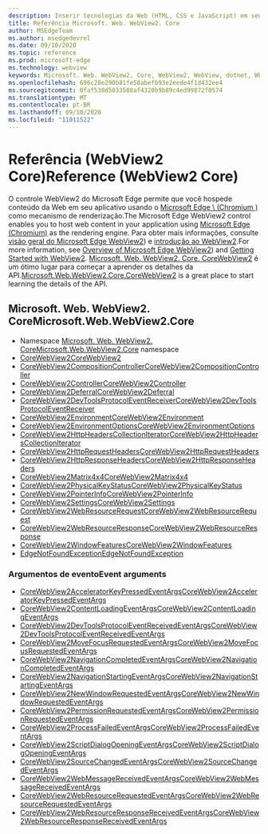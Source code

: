 ```yaml
---
description: Inserir tecnologias da Web (HTML, CSS e JavaScript) em seus aplicativos nativos com o controle WebView2 do Microsoft Edge
title: Referência Microsoft. Web. WebView2. Core
author: MSEdgeTeam
ms.author: msedgedevrel
ms.date: 09/10/2020
ms.topic: reference
ms.prod: microsoft-edge
ms.technology: webview
keywords: Microsoft. Web. WebView2, Core, WebView2, WebView, dotnet, WPF, WinForms, app, Edge, CoreWebView2, CoreWebView2Controller, controle do navegador, Edge HTML
ms.openlocfilehash: 696c28e290b81fe58abefb93e2eede4f1d432ee4
ms.sourcegitcommit: 0faf538d5033508af4320b9b89c4ed99872f0574
ms.translationtype: MT
ms.contentlocale: pt-BR
ms.lasthandoff: 09/10/2020
ms.locfileid: "11011522"
---
```

# <span data-ttu-id="38f71-104">Referência (WebView2 Core)</span><span class="sxs-lookup"><span data-stu-id="38f71-104">Reference (WebView2 Core)</span></span>  

<span data-ttu-id="38f71-105">O controle WebView2 do Microsoft Edge permite que você hospede conteúdo da Web em seu aplicativo usando o [Microsoft Edge \ (Chromium \)](https://www.microsoftedgeinsider.com) como mecanismo de renderização.</span><span class="sxs-lookup"><span data-stu-id="38f71-105">The Microsoft Edge WebView2 control enables you to host web content in your application using [Microsoft Edge \(Chromium\)](https://www.microsoftedgeinsider.com) as the rendering engine.</span></span>  <span data-ttu-id="38f71-106">Para obter mais informações, consulte [visão geral do Microsoft Edge WebView2](../../index.md)) e [introdução ao WebView2](../../gettingstarted/win32.md).</span><span class="sxs-lookup"><span data-stu-id="38f71-106">For more information, see [Overview of Microsoft Edge WebView2](../../index.md)) and [Getting Started with WebView2](../../gettingstarted/win32.md).</span></span>  <span data-ttu-id="38f71-107">[Microsoft. Web. WebView2. Core. CoreWebView2](0-9-538/microsoft-web-webview2-core-corewebview2.md) é um ótimo lugar para começar a aprender os detalhes da API.</span><span class="sxs-lookup"><span data-stu-id="38f71-107">[Microsoft.Web.WebView2.Core.CoreWebView2](0-9-538/microsoft-web-webview2-core-corewebview2.md) is a great place to start learning the details of the API.</span></span>  

## <span data-ttu-id="38f71-108">Microsoft. Web. WebView2. Core</span><span class="sxs-lookup"><span data-stu-id="38f71-108">Microsoft.Web.WebView2.Core</span></span>
*   <span data-ttu-id="38f71-109">Namespace [Microsoft. Web. WebView2. Core](0-9-628/namespace-microsoft-web-webview2-core.md)</span><span class="sxs-lookup"><span data-stu-id="38f71-109">[Microsoft.Web.WebView2.Core](0-9-628/namespace-microsoft-web-webview2-core.md) namespace</span></span>
*   [<span data-ttu-id="38f71-110">CoreWebView2</span><span class="sxs-lookup"><span data-stu-id="38f71-110">CoreWebView2</span></span>](0-9-628/microsoft-web-webview2-core-corewebview2.md)
*   [<span data-ttu-id="38f71-111">CoreWebView2CompositionController</span><span class="sxs-lookup"><span data-stu-id="38f71-111">CoreWebView2CompositionController</span></span>](0-9-628/microsoft-web-webview2-core-corewebview2compositioncontroller.md)
*   [<span data-ttu-id="38f71-112">CoreWebView2Controller</span><span class="sxs-lookup"><span data-stu-id="38f71-112">CoreWebView2Controller</span></span>](0-9-628/microsoft-web-webview2-core-corewebview2controller.md)
*   [<span data-ttu-id="38f71-113">CoreWebView2Deferral</span><span class="sxs-lookup"><span data-stu-id="38f71-113">CoreWebView2Deferral</span></span>](0-9-628/microsoft-web-webview2-core-corewebview2deferral.md)
*   [<span data-ttu-id="38f71-114">CoreWebView2DevToolsProtocolEventReceiver</span><span class="sxs-lookup"><span data-stu-id="38f71-114">CoreWebView2DevToolsProtocolEventReceiver</span></span>](0-9-628/microsoft-web-webview2-core-corewebview2devtoolsprotocoleventreceiver.md)
*   [<span data-ttu-id="38f71-115">CoreWebView2Environment</span><span class="sxs-lookup"><span data-stu-id="38f71-115">CoreWebView2Environment</span></span>](0-9-628/microsoft-web-webview2-core-corewebview2environment.md)
*   [<span data-ttu-id="38f71-116">CoreWebView2EnvironmentOptions</span><span class="sxs-lookup"><span data-stu-id="38f71-116">CoreWebView2EnvironmentOptions</span></span>](0-9-628/microsoft-web-webview2-core-corewebview2environmentoptions.md)
*   [<span data-ttu-id="38f71-117">CoreWebView2HttpHeadersCollectionIterator</span><span class="sxs-lookup"><span data-stu-id="38f71-117">CoreWebView2HttpHeadersCollectionIterator</span></span>](0-9-628/microsoft-web-webview2-core-corewebview2httpheaderscollectioniterator.md)
*   [<span data-ttu-id="38f71-118">CoreWebView2HttpRequestHeaders</span><span class="sxs-lookup"><span data-stu-id="38f71-118">CoreWebView2HttpRequestHeaders</span></span>](0-9-628/microsoft-web-webview2-core-corewebview2httprequestheaders.md)
*   [<span data-ttu-id="38f71-119">CoreWebView2HttpResponseHeaders</span><span class="sxs-lookup"><span data-stu-id="38f71-119">CoreWebView2HttpResponseHeaders</span></span>](0-9-628/microsoft-web-webview2-core-corewebview2httpresponseheaders.md)
*   [<span data-ttu-id="38f71-120">CoreWebView2Matrix4x4</span><span class="sxs-lookup"><span data-stu-id="38f71-120">CoreWebView2Matrix4x4</span></span>](0-9-628/microsoft-web-webview2-core-corewebview2matrix4x4.md)
*   [<span data-ttu-id="38f71-121">CoreWebView2PhysicalKeyStatus</span><span class="sxs-lookup"><span data-stu-id="38f71-121">CoreWebView2PhysicalKeyStatus</span></span>](0-9-628/microsoft-web-webview2-core-corewebview2physicalkeystatus.md)
*   [<span data-ttu-id="38f71-122">CoreWebView2PointerInfo</span><span class="sxs-lookup"><span data-stu-id="38f71-122">CoreWebView2PointerInfo</span></span>](0-9-628/microsoft-web-webview2-core-corewebview2pointerinfo.md)
*   [<span data-ttu-id="38f71-123">CoreWebView2Settings</span><span class="sxs-lookup"><span data-stu-id="38f71-123">CoreWebView2Settings</span></span>](0-9-628/microsoft-web-webview2-core-corewebview2settings.md)
*   [<span data-ttu-id="38f71-124">CoreWebView2WebResourceRequest</span><span class="sxs-lookup"><span data-stu-id="38f71-124">CoreWebView2WebResourceRequest</span></span>](0-9-628/microsoft-web-webview2-core-corewebview2webresourcerequest.md)
*   [<span data-ttu-id="38f71-125">CoreWebView2WebResourceResponse</span><span class="sxs-lookup"><span data-stu-id="38f71-125">CoreWebView2WebResourceResponse</span></span>](0-9-628/microsoft-web-webview2-core-corewebview2webresourceresponse.md)
*   [<span data-ttu-id="38f71-126">CoreWebView2WindowFeatures</span><span class="sxs-lookup"><span data-stu-id="38f71-126">CoreWebView2WindowFeatures</span></span>](0-9-628/microsoft-web-webview2-core-corewebview2windowfeatures.md)
*   [<span data-ttu-id="38f71-127">EdgeNotFoundException</span><span class="sxs-lookup"><span data-stu-id="38f71-127">EdgeNotFoundException</span></span>](0-9-628/microsoft-web-webview2-core-edgenotfoundexception.md)

### <span data-ttu-id="38f71-128">Argumentos de evento</span><span class="sxs-lookup"><span data-stu-id="38f71-128">Event arguments</span></span>

*   [<span data-ttu-id="38f71-129">CoreWebView2AcceleratorKeyPressedEventArgs</span><span class="sxs-lookup"><span data-stu-id="38f71-129">CoreWebView2AcceleratorKeyPressedEventArgs</span></span>](0-9-628/microsoft-web-webview2-core-corewebview2acceleratorkeypressedeventargs.md)
*   [<span data-ttu-id="38f71-130">CoreWebView2ContentLoadingEventArgs</span><span class="sxs-lookup"><span data-stu-id="38f71-130">CoreWebView2ContentLoadingEventArgs</span></span>](0-9-628/microsoft-web-webview2-core-corewebview2contentloadingeventargs.md)
*   [<span data-ttu-id="38f71-131">CoreWebView2DevToolsProtocolEventReceivedEventArgs</span><span class="sxs-lookup"><span data-stu-id="38f71-131">CoreWebView2DevToolsProtocolEventReceivedEventArgs</span></span>](0-9-628/microsoft-web-webview2-core-corewebview2devtoolsprotocoleventreceivedeventargs.md)
*   [<span data-ttu-id="38f71-132">CoreWebView2MoveFocusRequestedEventArgs</span><span class="sxs-lookup"><span data-stu-id="38f71-132">CoreWebView2MoveFocusRequestedEventArgs</span></span>](0-9-628/microsoft-web-webview2-core-corewebview2movefocusrequestedeventargs.md)
*   [<span data-ttu-id="38f71-133">CoreWebView2NavigationCompletedEventArgs</span><span class="sxs-lookup"><span data-stu-id="38f71-133">CoreWebView2NavigationCompletedEventArgs</span></span>](0-9-628/microsoft-web-webview2-core-corewebview2navigationcompletedeventargs.md)
*   [<span data-ttu-id="38f71-134">CoreWebView2NavigationStartingEventArgs</span><span class="sxs-lookup"><span data-stu-id="38f71-134">CoreWebView2NavigationStartingEventArgs</span></span>](0-9-628/microsoft-web-webview2-core-corewebview2navigationstartingeventargs.md)
*   [<span data-ttu-id="38f71-135">CoreWebView2NewWindowRequestedEventArgs</span><span class="sxs-lookup"><span data-stu-id="38f71-135">CoreWebView2NewWindowRequestedEventArgs</span></span>](0-9-628/microsoft-web-webview2-core-corewebview2newwindowrequestedeventargs.md)
*   [<span data-ttu-id="38f71-136">CoreWebView2PermissionRequestedEventArgs</span><span class="sxs-lookup"><span data-stu-id="38f71-136">CoreWebView2PermissionRequestedEventArgs</span></span>](0-9-628/microsoft-web-webview2-core-corewebview2permissionrequestedeventargs.md)
*   [<span data-ttu-id="38f71-137">CoreWebView2ProcessFailedEventArgs</span><span class="sxs-lookup"><span data-stu-id="38f71-137">CoreWebView2ProcessFailedEventArgs</span></span>](0-9-628/microsoft-web-webview2-core-corewebview2processfailedeventargs.md)
*   [<span data-ttu-id="38f71-138">CoreWebView2ScriptDialogOpeningEventArgs</span><span class="sxs-lookup"><span data-stu-id="38f71-138">CoreWebView2ScriptDialogOpeningEventArgs</span></span>](0-9-628/microsoft-web-webview2-core-corewebview2scriptdialogopeningeventargs.md)
*   [<span data-ttu-id="38f71-139">CoreWebView2SourceChangedEventArgs</span><span class="sxs-lookup"><span data-stu-id="38f71-139">CoreWebView2SourceChangedEventArgs</span></span>](0-9-628/microsoft-web-webview2-core-corewebview2sourcechangedeventargs.md)
*   [<span data-ttu-id="38f71-140">CoreWebView2WebMessageReceivedEventArgs</span><span class="sxs-lookup"><span data-stu-id="38f71-140">CoreWebView2WebMessageReceivedEventArgs</span></span>](0-9-628/microsoft-web-webview2-core-corewebview2webmessagereceivedeventargs.md)
*   [<span data-ttu-id="38f71-141">CoreWebView2WebResourceRequestedEventArgs</span><span class="sxs-lookup"><span data-stu-id="38f71-141">CoreWebView2WebResourceRequestedEventArgs</span></span>](0-9-628/microsoft-web-webview2-core-corewebview2webresourcerequestedeventargs.md)
*   [<span data-ttu-id="38f71-142">CoreWebView2WebResourceResponseReceivedEventArgs</span><span class="sxs-lookup"><span data-stu-id="38f71-142">CoreWebView2WebResourceResponseReceivedEventArgs</span></span>](0-9-628/microsoft-web-webview2-core-corewebview2webresourceresponsereceivedeventargs.md)
